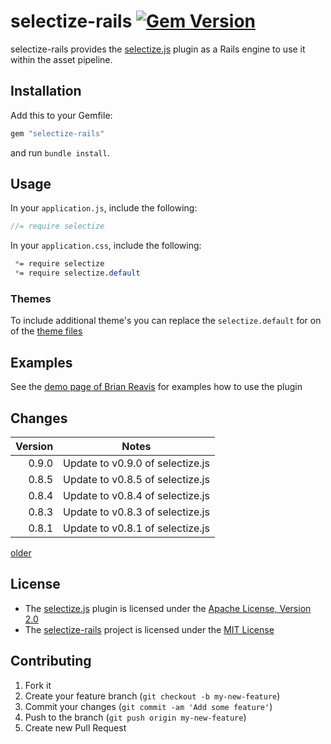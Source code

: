 # selectize-rails [![Gem Version](https://badge.fury.io/rb/selectize-rails.png)](http://badge.fury.io/rb/selectize-rails)

selectize-rails provides the [selectize.js](http://brianreavis.github.io/selectize.js/)
plugin as a Rails engine to use it within the asset pipeline.

## Installation

Add this to your Gemfile:

```ruby
gem "selectize-rails"
```

and run `bundle install`.

## Usage

In your `application.js`, include the following:

```js
//= require selectize
```

In your `application.css`, include the following:

```css
 *= require selectize
 *= require selectize.default
```

### Themes

To include additional theme's you can replace the `selectize.default` for on of the [theme files](https://github.com/brianreavis/selectize.js/tree/master/dist/css)


## Examples

See the [demo page of Brian Reavis](http://brianreavis.github.io/selectize.js/) for examples how to use the plugin

## Changes

| Version | Notes                                                       |
| -------:| ----------------------------------------------------------- |
|   0.9.0 | Update to v0.9.0 of selectize.js                            |
|   0.8.5 | Update to v0.8.5 of selectize.js                            |
|   0.8.4 | Update to v0.8.4 of selectize.js                            |
|   0.8.3 | Update to v0.8.3 of selectize.js                            |
|   0.8.1 | Update to v0.8.1 of selectize.js                            |

[older](CHANGELOG.md)

## License

* The [selectize.js](http://brianreavis.github.io/selectize.js/) plugin is licensed under the
[Apache License, Version 2.0](http://www.apache.org/licenses/LICENSE-2.0)
* The [selectize-rails](https://github.com/manuelvanrijn/selectize-rails) project is
 licensed under the [MIT License](http://opensource.org/licenses/mit-license.html)

## Contributing

1. Fork it
2. Create your feature branch (`git checkout -b my-new-feature`)
3. Commit your changes (`git commit -am 'Add some feature'`)
4. Push to the branch (`git push origin my-new-feature`)
5. Create new Pull Request
